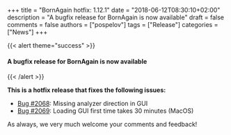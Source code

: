 +++
title = "BornAgain hotfix: 1.12.1"
date = "2018-06-12T08:30:10+02:00"
description = "A bugfix release for BornAgain is now available"
draft = false
comments = false
authors = ["pospelov"]
tags = ["Release"]
categories = ["News"]
+++

{{< alert theme="success" >}}
#### A bugfix release for BornAgain is now available
{{< /alert >}}


**This is a hotfix release that fixes the following issues:**

* [Bug #2068](http://apps.jcns.fz-juelich.de/redmine/issues/2068): Missing analyzer direction in GUI
* [Bug #2069](http://apps.jcns.fz-juelich.de/redmine/issues/2069): Loading GUI first time takes 30 minutes (MacOS)

As always, we very much welcome your comments and feedback!
